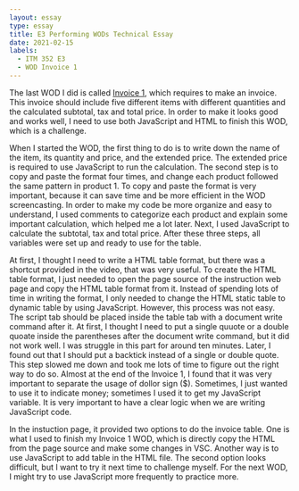 ```yaml
---
layout: essay
type: essay
title: E3 Performing WODs Technical Essay
date: 2021-02-15
labels:
  - ITM 352 E3
  - WOD Invoice 1
---
```


The last WOD I did is called <a href="https://github.com/qiaojingqiu/qiaojing_ITM352_S21_repo/blob/main/WODs/Invoice1/invoice.html">Invoice 1</a>, which requires to make an invoice. This invoice should include five different items with different quantities and the calculated subtotal, tax and total price. In order to make it looks good and works well, I need to use both JavaScript and HTML to finish this WOD, which is a challenge.

When I started the WOD, the first thing to do is to write down the name of the item, its quantity and price, and the extended price. The extended price is required to use JavaScript to run the calculation. The second step is to copy and paste the format four times, and change each product followed the same pattern in product 1. To copy and paste the format is very important, because it can save time and be more efficient in the WOD screencasting. In order to make my code be more organize and easy to understand, I used comments to categorize each product and explain some important calculation, which helped me a lot later. Next, I used JavaScript to calculate the subtotal, tax and total price. After these three steps, all variables were set up and ready to use for the table. 

At first, I thought I need to write a HTML table format, but there was a shortcut provided in the video, that was very useful. To create the HTML table format, I just needed to open the page source of the instruction web page and copy the HTML table format from it. Instead of spending lots of time in writing the format, I only needed to change the HTML static table to dynamic table by using JavaScript. However, this process was not easy. The script tab should be placed inside the table tab with a document write command after it. At first, I thought I need to put a single quuote or a double quoate inside the parentheses after the document write command, but it did not work well. I was struggle in this part for around ten minutes. Later, I found out that I should put a backtick instead of a single or double quote. This step slowed me down and took me lots of time to figure out the right way to do so. Almost at the end of the Invoice 1, I found that it was very important to separate the usage of dollor sign ($). Sometimes, I just wanted to use it to indicate money; sometimes I used it to get my JavaScript variable. It is very important to have a clear logic when we are writing JavaScript code. 

In the instuction page, it provided two options to do the invoice table. One is what I used to finish my Invoice 1 WOD, which is directly copy the HTML from the page source and make some changes in VSC. Another way is to use JavaScript to add table in the HTML file. The second option looks difficult, but I want to try it next time to challenge myself. For the next WOD, I might try to use JavaScript more frequently to practice more.
